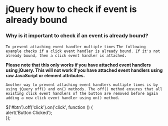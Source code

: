 # jQuery how to check if event is already bound

### Why is it important to check if an event is already bound?
`To prevent attaching event handler multiple times`
`The following example checks if a click event handler is already bound. If it's not already bound, then a click event handler is attached.`

 <script type="text/javascript"></br>
        $(document).ready(function () {</br>
            var jQueryObject = $('#btn');</br>
            var rawDOMElement = jQueryObject.get(0);</br>
            var eventObject = $._data(rawDOMElement, 'events');</br>
            if (eventObject != undefined && eventObject.click != undefined) {</br>
                alert('Click event exists');</br>
            }</br>
            else {</br>
                $('#btn').on('click', function () {</br>
                    alert('Button Clicked');</br>
                });</br>
            }</br>
        });</br>
    </script>

**Please note that this only works if you have attached event handlers using jQuery. This will not work if you have attached event handlers using raw JavaScript or element attributes.**

`Another way to prevent attaching event handlers multiple times is by using jQuery off() and on() methods. The off() method ensures that all existing click event handlers of the button are removed before again adding a new click event handler using on() method.`

$('#btn').off('click').on('click', function () {</br>
    alert('Button Clicked');</br>
});</br>
